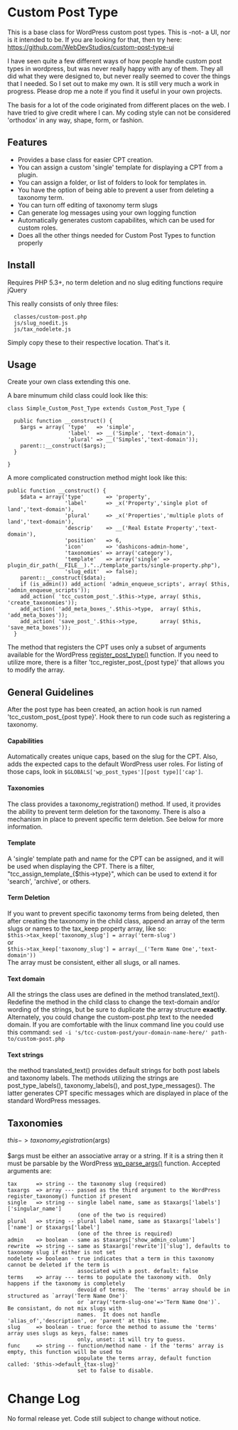 # Custom Post Type

This is a base class for WordPress custom post types.  This is -not- a UI, nor is it intended to be.  If you are looking for that, then try here: https://github.com/WebDevStudios/custom-post-type-ui

I have seen quite a few different ways of how people handle custom post types in wordpress, but was never really happy with any of them.  They all did what they were designed to, but never really seemed to cover the things that I needed.  So I set out to make my own.  It is still very much a work in progress.  Please drop me a note if you find it useful in your own projects.

The basis for a lot of the code originated from different places on the web.  I have tried to give credit where I can.  My coding style can not be considered 'orthodox' in any way, shape, form, or fashion.

## Features

* Provides a base class for easier CPT creation.
* You can assign a custom 'single' template for displaying a CPT from a plugin.
* You can assign a folder, or list of folders to look for templates in.
* You have the option of being able to prevent a user from deleting a taxonomy term.
* You can turn off editing of taxonomy term slugs
* Can generate log messages using your own logging function
* Automatically generates custom capabilites, which can be used for custom roles.
* Does all the other things needed for Custom Post Types to function properly

## Install

Requires PHP 5.3+, no term deletion and no slug editing functions require jQuery

This really consists of only three files:
```
  classes/custom-post.php
  js/slug_noedit.js
  js/tax_nodelete.js
```
Simply copy these to their respective location.  That's it.

## Usage

Create your own class extending this one.

A bare minumum child class could look like this:
```
class Simple_Custom_Post_Type extends Custom_Post_Type {

  public function __construct() {
    $args = array( 'type'   => 'simple',
                   'label'  => __('Simple', 'text-domain'),
                   'plural' => __('Simples','text-domain'));
    parent::__construct($args);
  }

}
```

A more complicated construction method might look like this:
```
public function __construct() {
    $data = array('type'       => 'property',
                  'label'      => _x('Property','single plot of land','text-domain'),
                  'plural'     => _x('Properties','multiple plots of land','text-domain'),
                  'descrip'    => __('Real Estate Property','text-domain'),
                  'position'   => 6,
                  'icon'       => 'dashicons-admin-home',
                  'taxonomies' => array('category'),
                  'template'   => array('single' => plugin_dir_path(__FILE__)."../template_parts/single-property.php"),
                  'slug_edit'  => false);
    parent::__construct($data);
    if (is_admin()) add_action( 'admin_enqueue_scripts', array( $this, 'admin_enqueue_scripts'));
    add_action( 'tcc_custom_post_'.$this->type, array( $this, 'create_taxonomies'));
    add_action( 'add_meta_boxes_'.$this->type,  array( $this, 'add_meta_boxes'));
    add_action( 'save_post_'.$this->type,       array( $this, 'save_meta_boxes'));
  }
```
The method that registers the CPT uses only a subset of arguments available for the WordPress [register_post_type()](http://codex.wordpress.org/Function_Reference/register_post_type) function.  If you need to utilize more, there is a filter 'tcc_register_post_{post type}' that allows you to modify the array.

## General Guidelines

After the post type has been created, an action hook is run named 'tcc_custom_post_{post type}'.  Hook there to run code such as registering a taxonomy.

#### Capabilities
Automatically creates unique caps, based on the slug for the CPT.  Also, adds the expected caps to the default WordPress user roles. For listing of those caps, look in `$GLOBALS['wp_post_types'][post type]['cap']`.

#### Taxonomies
The class provides a taxonomy_registration() method.  If used, it provides the ability to prevent term deletion for the taxonomy.  There is also a mechanism in place to prevent specific term deletion.  See below for more information.

#### Template
A 'single' template path and name for the CPT can be assigned, and it will be used when displaying the CPT.  There is a filter, "tcc_assign_template_{$this->type}", which can be used to extend it for 'search', 'archive', or others.

#### Term Deletion
If you want to prevent specific taxonomy terms from being deleted, then after creating the taxonomy in the child class, append an array of the term slugs or names to the tax_keep property array, like so:<br>
`$this->tax_keep['taxonomy_slug'] = array('term-slug')`<br>
or<br>
`$this->tax_keep['taxonomy_slug'] = array(__('Term Name One','text-domain'))`<br>
The array must be consistent, either all slugs, or all names.

#### Text domain
All the strings the class uses are defined in the method translated_text().  Redefine the method in the child class to change the text-domain and/or wording of the strings, but be sure to duplicate the array structure __exactly__.  Alternately, you could change the custom-post.php text to the needed domain.  If you are comfortable with the linux command line you could use this command:  `sed -i 's/tcc-custom-post/your-domain-name-here/' path-to/custom-post.php`

#### Text strings
the method translated_text() provides default strings for both post labels and taxonomy labels.  The methods utilizing the strings are post_type_labels(), taxonomy_labels(), and post_type_messages().  The latter generates CPT specific messages which are displayed in place of the standard WordPress messages.

## Taxonomies

$this->taxonomy_registration($args)

$args must be either an associative array or a string.  If it is a string then it must be parsable by the WordPress [wp_parse_args()](http://codex.wordpress.org/Function_Reference/wp_parse_args) function.  Accepted arguments are:
```
tax      => string -- the taxonomy slug (required)
taxargs  => array --- passed as the third argument to the WordPress register_taxonomy() function if present
single   => string -- single label name, same as $taxargs['labels']['singular_name']
                      (one of the two is required)
plural   => string -- plural label name, same as $taxargs['labels']['name'] or $taxargs['label']
                      (one of the three is required)
admin    => boolean - same as $taxargs['show_admin_column']
rewrite  => string -- same as $taxargs['rewrite']['slug'], defaults to taxonomy slug if either is not set
nodelete => boolean - true indicates that a term in this taxonomy cannot be deleted if the term is
                      associated with a post. default: false
terms    => array --- terms to populate the taxonomy with.  Only happens if the taxonomy is completely
                      devoid of terms.  The 'terms' array should be in structured as `array('Term Name One')`
                      or `array('term-slug-one'=>'Term Name One')`.  Be consistant, do not mix slugs with
                      names.  It does not handle 'alias_of','description', or 'parent' at this time.
slug     => boolean - true: force the method to assume the 'terms' array uses slugs as keys, false: names
                      only, unset: it will try to guess.
func     => string -- function/method name - if the 'terms' array is empty, this function will be used to
                      populate the terms array, default function called: '$this->default_{tax-slug}'
                      set to false to disable.
```

# Change Log

No formal release yet.  Code still subject to change without notice.
